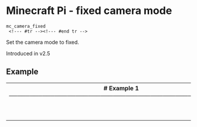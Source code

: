 # Minecraft Pi - fixed camera mode

```
mc_camera_fixed 
 <!--- #tr --><!--- #end tr -->
```


Set the camera mode to fixed.

Introduced in v2.5

## Example

<table class="examples">
<tr>
<th colspan="2" class="even head"># Example 1 ──────────────────────────────────────────────────────</th>
</tr>
<tr>
<td class="even">

```ruby



```

</td>
<td class="even">

<!--- #tr -->
```ruby



```
<!--- #end tr -->

</td>
</tr>
</table>

